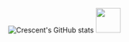 ![Crescent's GitHub stats](https://github-readme-stats.vercel.app/api?username=CrescentsChaos&show_icons=true&theme=dark)
<a href="https://github.com/CrescentsChaos/Pokemon">
  <img height="50" src="https://media.discordapp.net/attachments/1001829969745420328/1047025058851328040/1669700605016.png"/>
</a>
